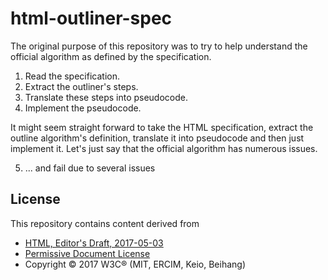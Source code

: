 
html-outliner-spec
===============

The original purpose of this repository was to try to help understand the
official algorithm as defined by the specification.

1. Read the specification.
2. Extract the outliner's steps.
3. Translate these steps into pseudocode.
4. Implement the pseudocode.

It might seem straight forward to take the HTML specification, extract the
outline algorithm's definition, translate it into pseudocode and then just
implement it. Let's just say that the official algorithm has numerous issues.

5. ... and fail due to several issues

## License

This repository contains content derived from

* [HTML, Editor's Draft, 2017-05-03](https://w3c.github.io/html)
* [Permissive Document License](https://www.w3.org/Consortium/Legal/2015/copyright-software-and-document)
* Copyright © 2017 W3C® (MIT, ERCIM, Keio, Beihang)
